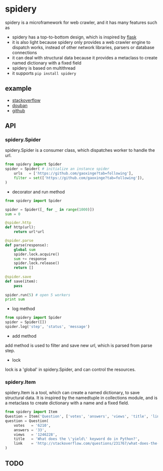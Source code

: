 # spidery

spidery is a microframework for web crawler, and it has many features such as
- spidery has a top-to-bottom design, which is inspired by [flask](https://github.com/pallets/flask)
- it is also light because spidery only provides a web crawler engine to dispatch works, instead of other network libraries, parsers or database connections 
- it can deal with structural data because it provides a metaclass to create named dictionary with a fixed field
- spidery is based on multithread
- it supports `pip install spidery`

## example

- [stackoverflow](https://github.com/For-Human/spidery/blob/master/example/stackoverflow.py)
- [douban](https://github.com/For-Human/spidery/blob/master/example/douban.py)
- [github](https://github.com/For-Human/spidery/blob/master/example/github.py)

## API

### spidery.Spider

spidery.Spider is a consumer class, which dispatches worker to handle the url.

```python
from spidery import Spider
spider = Spider( # initialize an instance spider
    urls   = ['https://github.com/gaoxinge?tab=following'],
    filter = set(['https://github.com/gaoxinge?tab=following']),
)
```

- decorator and run method

```python
from spidery import Spider

spider = Spider([_ for _ in range(1000)])
sum = 0

@spider.http
def http(url):
    return url*url

@spider.parse
def parse(response):
    global sum
    spider.lock.acquire()
    sum += response
    spider.lock.release()
    return []
    
@spider.save
def save(item):
    pass
    
spider.run(5) # open 5 workers
print sum
```

- log method

```python
from spidery import Spider
spider = Spider([])
spider.log('step', 'status', 'message')
```

- add method

add method is used to filter and save new url, which is parsed from parse step.

- lock

lock is a 'global' in spidery.Spider, and can control the resources.

### spidery.Item

spidery.Item is a tool, which can create a named dictionary, to save structural data. It is inspired by the namedtuple in collections module, and is a metaclass to create dictionary with a name and a fixed field.

```python
from spidery import Item
Question = Item('Question', ['votes', 'answers', 'views', 'title', 'link'])
question = Question(
    votes   = '6210',
    answers = '33',
    views   = '1246228',
    title   = 'What does the \'yield\' keyword do in Python?',
    link    = 'http://stackoverflow.com/questions/231767/what-does-the-yield-keyword-do-in-python',
)
```

## TODO